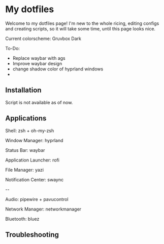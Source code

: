 # My dotfiles
Welcome to my dotfiles page! I'm new to the whole ricing, editing configs and creating scripts, so it will take some time, until this page looks nice.

Current colorscheme: Gruvbox Dark

To-Do:
- Replace waybar with ags
- Improve waybar design
- change shadow color of hyprland windows
- 
## Installation
 
Script is not available as of now.

## Applications
Shell: zsh + oh-my-zsh

Window Manager: hyprland

Status Bar: waybar

Application Launcher: rofi

File Manager: yazi

Notification Center: swaync

--

Audio: pipewire + pavucontrol

Network Manager: networkmanager

Bluetooth: bluez

## Troubleshooting
